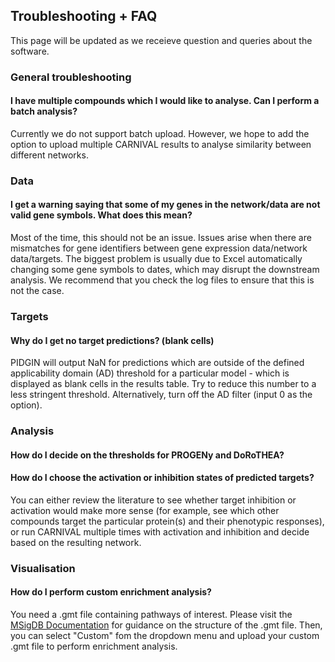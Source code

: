 ## Troubleshooting + FAQ

This page will be updated as we receieve question and queries about the software.

### General troubleshooting

#### I have multiple compounds which I would like to analyse. Can I perform a batch analysis?
Currently we do not support batch upload. However, we hope to add the option to upload multiple CARNIVAL results to analyse similarity between different networks.

### Data

#### I get a warning saying that some of my genes in the network/data are not valid gene symbols. What does this mean?
Most of the time, this should not be an issue. Issues arise when there are mismatches for gene identifiers between gene expression data/network data/targets. The biggest problem is usually due to Excel automatically changing some gene symbols to dates, which may disrupt the downstream analysis. We recommend that you check the log files to ensure that this is not the case.

### Targets

#### Why do I get no target predictions? (blank cells)
PIDGIN will output NaN for predictions which are outside of the defined applicability domain (AD) threshold for a particular model - which is displayed as blank cells in the results table. Try to reduce this number to a less stringent threshold. Alternatively, turn off the AD filter (input 0 as the option).

### Analysis

#### How do I decide on the thresholds for PROGENy and DoRoTHEA?

#### How do I choose the activation or inhibition states of predicted targets?
You can either review the literature to see whether target inhibition or activation would make more sense (for example, see which other compounds target the particular protein(s) and their phenotypic responses), or run CARNIVAL multiple times with activation and inhibition and decide based on the resulting network.

### Visualisation

#### How do I perform custom enrichment analysis?
You need a .gmt file containing pathways of interest. Please visit the [MSigDB Documentation](https://software.broadinstitute.org/cancer/software/gsea/wiki/index.php/Data_formats)  for guidance on the structure of the .gmt file. Then, you can select "Custom" fom the dropdown menu and upload your custom .gmt file to perform enrichment analysis.

